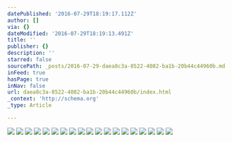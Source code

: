 ```yaml
---
datePublished: '2016-07-29T18:19:17.112Z'
author: []
via: {}
dateModified: '2016-07-29T18:19:13.491Z'
title: ''
publisher: {}
description: ''
starred: false
sourcePath: _posts/2016-07-29-daea8c3a-8522-4082-ba1b-20b44c44960b.md
inFeed: true
hasPage: true
inNav: false
url: daea8c3a-8522-4082-ba1b-20b44c44960b/index.html
_context: 'http://schema.org'
_type: Article

---
```

![](https://the-grid-user-content.s3-us-west-2.amazonaws.com/0da417d2-9523-4d22-929c-e0414530b7c3.jpg)
![](https://the-grid-user-content.s3-us-west-2.amazonaws.com/ab4b6ad5-53d9-4197-8d67-83812ef00222.jpg)
![](https://the-grid-user-content.s3-us-west-2.amazonaws.com/b7958641-6618-4361-b9cd-02df94b25a3c.jpg)
![](https://the-grid-user-content.s3-us-west-2.amazonaws.com/156208a6-408d-4c51-a205-4ac915469125.jpg)
![](https://imgflo.herokuapp.com/graph/vahj1ThiexotieMo/a7927a9036ff4cfa4a9986d32785dcd5/croprotate.jpg?cropheight=426&cropwidth=432&degrees=0&input=https%3A%2F%2Fthe-grid-user-content.s3-us-west-2.amazonaws.com%2F957be03c-7c5b-4653-9748-0a6935c44536.jpg&x=104&y=0)
![](https://the-grid-user-content.s3-us-west-2.amazonaws.com/ec62997e-2b8a-45a5-9f99-a3b2e760d163.jpg)
![](https://imgflo.herokuapp.com/graph/vahj1ThiexotieMo/916a7871615fc75c4a3dca7073cff1f8/croprotate.jpg?cropheight=426&cropwidth=432&degrees=0&input=https%3A%2F%2Fthe-grid-user-content.s3-us-west-2.amazonaws.com%2F526f8828-524b-41bc-b360-2f3787351019.jpg&x=104&y=0)
![](https://the-grid-user-content.s3-us-west-2.amazonaws.com/57f0ebf3-1669-4812-8d92-21785e168769.jpg)
![](https://imgflo.herokuapp.com/graph/vahj1ThiexotieMo/7630937521532297a416b3cd1f7f2c72/croprotate.jpg?cropheight=426&cropwidth=432&degrees=0&input=https%3A%2F%2Fthe-grid-user-content.s3-us-west-2.amazonaws.com%2F091b3b1a-0a7c-4359-bfc7-e7b6f7871654.jpg&x=104&y=0)
![](https://the-grid-user-content.s3-us-west-2.amazonaws.com/5bbd2869-f8e7-4cf5-ba11-a6d467fadc5c.jpg)
![](https://the-grid-user-content.s3-us-west-2.amazonaws.com/e5d76baa-7e5d-4f1f-8ac8-60bf2a680037.jpg)
![](https://the-grid-user-content.s3-us-west-2.amazonaws.com/163e0321-5aae-40ea-80c3-b9e87bc04e28.jpg)
![](https://the-grid-user-content.s3-us-west-2.amazonaws.com/f002cc85-7da8-40a6-90e8-99696c5aa2dd.jpg)
![](https://the-grid-user-content.s3-us-west-2.amazonaws.com/00366ea6-1169-40da-ac76-ad200e2f3395.jpg)
![](https://the-grid-user-content.s3-us-west-2.amazonaws.com/b6b82143-9905-4ed2-bfc4-210ef7a9589a.jpg)
![](https://the-grid-user-content.s3-us-west-2.amazonaws.com/1a020ad3-1859-422d-97b6-693de25f5047.jpg)
![](https://the-grid-user-content.s3-us-west-2.amazonaws.com/b5ae09d5-e800-4068-94ab-d09739d3719c.jpg)
![](https://the-grid-user-content.s3-us-west-2.amazonaws.com/7c5f9316-7072-40a0-82e7-a861b58d4eca.jpg)
![](https://the-grid-user-content.s3-us-west-2.amazonaws.com/7e1f784a-1dfe-4c5c-a78d-8e5890badb92.jpg)